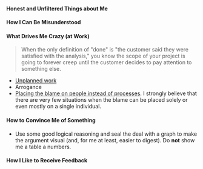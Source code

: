 #### Honest and Unfiltered Things about Me

#### How I Can Be Misunderstood

#### What Drives Me Crazy (at Work)

>When the only definition of "done" is "the customer said they were satisfied with the analysis," you know the scope of your project is going to forever creep until the customer decides to pay attention to something else.

* [Unplanned work](https://hackernoon.com/the-damaging-effects-of-unplanned-work-e28623e06657)
* Arrogance
* [Placing the blame on people instead of processes](https://extfiles.etsy.com/DebriefingFacilitationGuide.pdf). I strongly believe that there are very
few situations when the blame can be placed solely or even mostly on
a single individual.

#### How to Convince Me of Something

* Use some good logical reasoning and seal the deal with a graph to make
the argument visual (and, for me at least, easier to digest). Do **not** show
me a table a numbers.

#### How I Like to Receive Feedback

